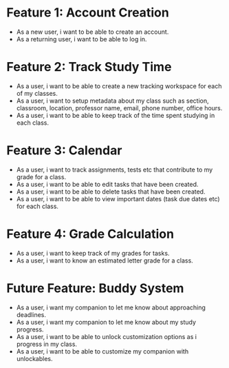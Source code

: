 # Feature 1: Account Creation
- As a new user, i want to be able to create an account.
- As a returning user, i want to be able to log in.
# Feature 2: Track Study Time
- As a user, i want to be able to create a new tracking workspace for each of my classes.
- As a user, i want to setup metadata about my class such as section, classroom, location, professor name, email, phone number, office hours.
- As a user, i want to be able to keep track of the time spent studying in each class.
# Feature 3: Calendar
- As a user, i want to track assignments, tests etc that contribute to my grade for a class.
- As a user, i want to be able to edit tasks that have been created.
- As a user, i want to be able to delete tasks that have been created.
- As a user, i want to be able to view important dates (task due dates etc) for each class.
# Feature 4: Grade Calculation
- As a user, i want to keep track of my grades for tasks.
- As a user, i want to know an estimated letter grade for a class.
# Future Feature: Buddy System
- As a user, i want my companion to let me know about approaching deadlines.
- As a user, i want my companion to let me know about my study progress.
- As a user,  i want to be able to unlock customization options as i progress in my class.
- As a user, i want to be able to customize my companion with unlockables.
